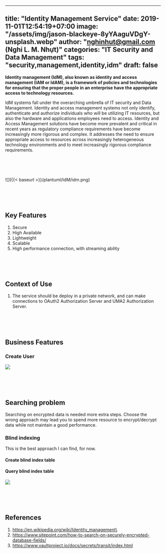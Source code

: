 
---
title: "Identity Management Service"
date: 2019-11-01T12:54:19+07:00
image: "/assets/img/jason-blackeye-8yYAaguVDgY-unsplash.webp"
author: "nghinhut@gmail.com (Nghi L. M. Nhựt)"
categories: "IT Security and Data Management"
tags: "security,management,identity,idm"
draft: false
---

**Identity management (IdM), also known as identity and access management (IAM or IdAM), is a framework of policies and technologies for ensuring that the proper people in an enterprise have the appropriate access to technology resources.**

<!--more-->

IdM systems fall under the overarching umbrella of IT security and Data Management. 
Identity and access management systems not only identify, authenticate and authorize individuals who will be utilizing IT resources, but also the hardware and applications employees need to access. 
Identity and Access Management solutions have become more prevalent and critical in recent years as regulatory compliance requirements have become increasingly more rigorous and complex.
It addresses the need to ensure appropriate access to resources across increasingly heterogeneous technology environments and to meet increasingly rigorous compliance requirements.

<br /><br /><br />

![]({{< baseurl >}}/plantuml/IdM/idm.png)

<br /><br /><br />
## Key Features
1. Secure
1. High Available
1. Lightweight
1. Scalable
1. High performance connection, with streaming ability

<br /><br /><br />
## Context of Use
1. The service should be deploy in a private network, and can make connections to OAuth2 Authorization Server and UMA2 Authorization Server.


<br /><br /><br />
## Business Features
### Create User
![]({{<baseurl>}}/plantuml/IdM/uc01.sequence.png)

<br /><br /><br />
## Searching problem
Searching on encrypted data is needed more extra steps.
Choose the wrong approach may lead you to spend more resource to encrypt/decrypt data while not maintain a good performance.

### Blind indexing
This is the best approach I can find, for now.

#### Create blind index table


#### Query blind index table
![]({{<baseurl>}}/plantuml/IdM/query-encrypted-users.function.png)


<br /><br /><br />
## References
1. https://en.wikipedia.org/wiki/Identity_management\
1. https://www.sitepoint.com/how-to-search-on-securely-encrypted-database-fields/
1. https://www.vaultproject.io/docs/secrets/transit/index.html

